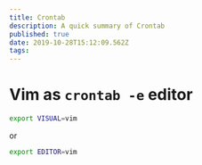 ```yaml
---
title: Crontab
description: A quick summary of Crontab
published: true
date: 2019-10-28T15:12:09.562Z
tags: 
---
```


# Vim as `crontab -e` editor


```bash
export VISUAL=vim
```
or
```bash
export EDITOR=vim
```


